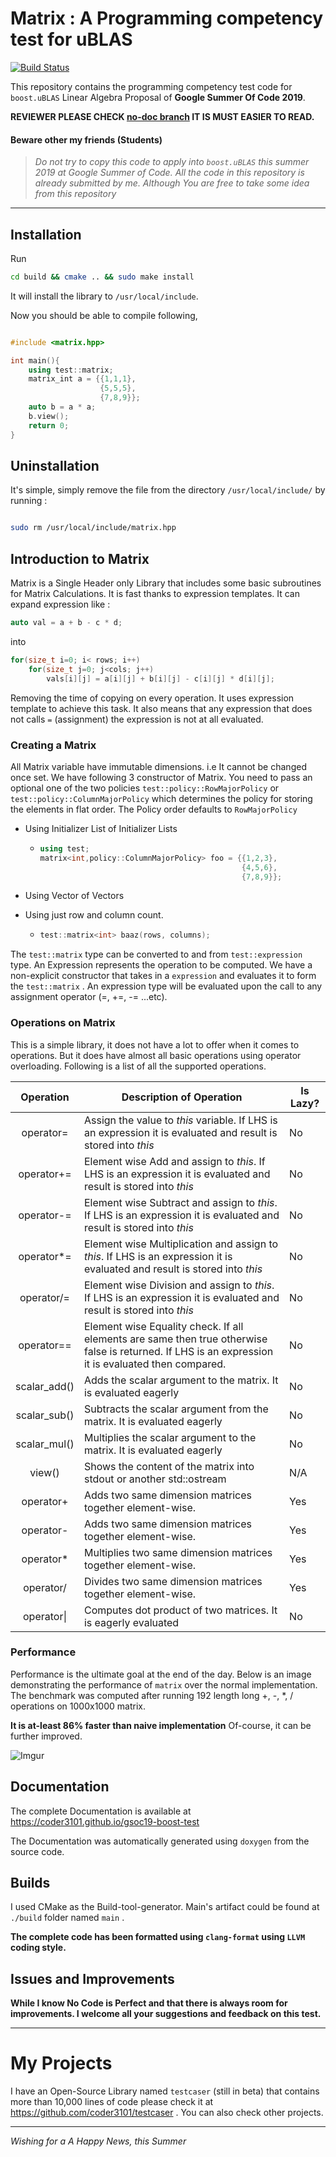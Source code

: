 # Matrix : A Programming competency test for uBLAS

[![Build 
Status](https://travis-ci.org/coder3101/gsoc19-boost-test.svg?branch=master)](https://travis-ci.org/coder3101/gsoc19-boost-test)

This repository contains the programming competency test code for `boost.uBLAS` Linear Algebra Proposal of **Google Summer Of Code 2019**. 


**REVIEWER PLEASE CHECK [no-doc branch](https://github.com/coder3101/gsoc19-boost-test/tree/no-doc) IT IS MUST EASIER TO READ.**


#### Beware other my friends (Students)

> *Do not try to copy this code to apply into `boost.uBLAS` this summer 2019 at Google Summer of Code. All the code in this repository is already submitted by me. Although You are free to take some idea from this repository*

---

## Installation

Run 

```bash
cd build && cmake .. && sudo make install
```

It will install the library to `/usr/local/include`.

Now you should be able to compile following, 

```cpp

#include <matrix.hpp>

int main(){
    using test::matrix;
    matrix_int a = {{1,1,1},
                    {5,5,5},  
                    {7,8,9}};
    auto b = a * a;
    b.view();
    return 0;
}

```

## Uninstallation

It's simple, simply remove the file from the directory `/usr/local/include/` by running :

```bash

sudo rm /usr/local/include/matrix.hpp

```

## Introduction to Matrix

Matrix is a Single Header only Library that includes some basic subroutines for Matrix Calculations. It is fast thanks to expression templates. It can expand expression like :

```cpp
auto val = a + b - c * d;
```

into

```cpp
for(size_t i=0; i< rows; i++)
    for(size_t j=0; j<cols; j++)
        vals[i][j] = a[i][j] + b[i][j] - c[i][j] * d[i][j];
```

Removing the time of copying on every operation. It uses expression template to achieve this task. It also means that any expression that does not calls `=` (assignment) the expression is not at all evaluated. 

### Creating a Matrix

All Matrix variable have immutable dimensions. i.e It cannot be changed once set. We have following 3 constructor of Matrix. You need to pass an optional one of the two policies `test::policy::RowMajorPolicy` or `test::policy::ColumnMajorPolicy` which determines the policy for storing the elements in flat order. The Policy order defaults to `RowMajorPolicy`

- Using Initializer List of Initializer Lists

  - ```cpp
    using test;
    matrix<int,policy::ColumnMajorPolicy> foo = {{1,2,3},
                                         	     {4,5,6},
                                                 {7,8,9}};
    ```

- Using Vector of Vectors

- Using just row and column count.

  - ```cpp
    test::matrix<int> baaz(rows, columns);
    ```



The `test::matrix` type can be converted to and from `test::expression` type. An Expression represents the operation to be computed. We have a non-explicit constructor that takes in a `expression` and evaluates it to form the `test::matrix` .  An expression type will be evaluated upon the call to any assignment operator (=, +=, -= ...etc).



### Operations on Matrix

This is a simple library, it does not have a lot to offer when it comes to operations. But it does have almost all basic operations using operator overloading. Following is a list of all the supported operations.

|  Operation   | Description of Operation                                     | Is Lazy? |
| :----------: | ------------------------------------------------------------ | -------- |
|  operator=   | Assign the value to *this* variable. If LHS is an expression it is evaluated and result is stored into *this* | No       |
|  operator+=  | Element wise Add and assign to *this*. If LHS is an expression it is evaluated and result is stored into *this* | No       |
|  operator-=  | Element wise Subtract and assign to *this*. If LHS is an expression it is evaluated and result is stored into *this* | No       |
|  operator*=  | Element wise Multiplication and assign to *this*. If LHS is an expression it is evaluated and result is stored into *this* | No       |
|  operator/=  | Element wise Division and assign to *this*. If LHS is an expression it is evaluated and result is stored into *this* | No       |
|  operator==  | Element wise Equality check. If all elements are same then true otherwise false is returned. If LHS is an expression it is evaluated then compared. | No       |
| scalar_add() | Adds the scalar argument to the matrix. It is evaluated eagerly | No       |
| scalar_sub() | Subtracts the scalar argument from the matrix. It is evaluated eagerly | No       |
| scalar_mul() | Multiplies the scalar argument to the matrix. It is evaluated eagerly | No       |
|    view()    | Shows the content of the matrix into stdout or another std::ostream | N/A      |
|  operator+   | Adds two same dimension matrices together element-wise.      | Yes      |
|  operator-   | Adds two same dimension matrices together element-wise.      | Yes      |
|  operator*   | Multiplies two same dimension matrices together element-wise. | Yes      |
|  operator/   | Divides two same dimension matrices together element-wise.   | Yes      |
|  operator\|  | Computes dot product of two matrices. It is eagerly evaluated | No       |



### Performance

Performance is the ultimate goal at the end of the day. Below is an image demonstrating the performance of `matrix` over the normal implementation. The benchmark was computed after running 192 length long +, -, *, / operations on 1000x1000 matrix.

**It is at-least 86% faster than naive implementation** Of-course, it can be further improved.

![Imgur](https://i.imgur.com/1Lrv8W4.png)



## Documentation

The complete Documentation is available at https://coder3101.github.io/gsoc19-boost-test 

The Documentation was automatically generated using `doxygen` from the source code.

## Builds

I used CMake as the Build-tool-generator. Main's artifact could be found at `./build` folder named `main` . 

**The complete code has been formatted using `clang-format` using `LLVM` coding style.**



## Issues and Improvements

**While I know No Code is Perfect and that there is always room for improvements. I welcome all your suggestions and feedback on this test.**

---

# My Projects

I have an Open-Source Library named `testcaser` (still in beta) that contains more than 10,000 lines of code please check it at https://github.com/coder3101/testcaser .  You can also check other projects.

---



*Wishing for a A Happy News, this Summer*
